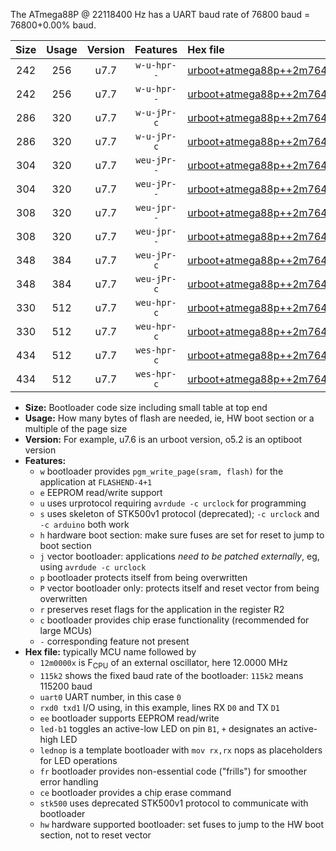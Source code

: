 The ATmega88P @ 22118400 Hz has a UART baud rate of 76800 baud = 76800+0.00% baud.

|Size|Usage|Version|Features|Hex file|
|:-:|:-:|:-:|:-:|:--|
|242|256|u7.7|`w-u-hpr--`|[urboot+atmega88p++2m7648x++++9k6_uart0_rxd0_txd1_led+b5_fr_hw.hex](https://raw.githubusercontent.com/stefanrueger/urboot.hex/main/mcus/atmega88p/external_oscillator/fcpu++2m7648_Hz/br++++9k6_bps/urboot+atmega88p++2m7648x++++9k6_uart0_rxd0_txd1_led+b5_fr_hw.hex)|
|242|256|u7.7|`w-u-hpr--`|[urboot+atmega88p++2m7648x++++9k6_uart0_rxd0_txd1_lednop_fr_hw.hex](https://raw.githubusercontent.com/stefanrueger/urboot.hex/main/mcus/atmega88p/external_oscillator/fcpu++2m7648_Hz/br++++9k6_bps/urboot+atmega88p++2m7648x++++9k6_uart0_rxd0_txd1_lednop_fr_hw.hex)|
|286|320|u7.7|`w-u-jPr-c`|[urboot+atmega88p++2m7648x++++9k6_uart0_rxd0_txd1_led+b5_fr_ce.hex](https://raw.githubusercontent.com/stefanrueger/urboot.hex/main/mcus/atmega88p/external_oscillator/fcpu++2m7648_Hz/br++++9k6_bps/urboot+atmega88p++2m7648x++++9k6_uart0_rxd0_txd1_led+b5_fr_ce.hex)|
|286|320|u7.7|`w-u-jPr-c`|[urboot+atmega88p++2m7648x++++9k6_uart0_rxd0_txd1_lednop_fr_ce.hex](https://raw.githubusercontent.com/stefanrueger/urboot.hex/main/mcus/atmega88p/external_oscillator/fcpu++2m7648_Hz/br++++9k6_bps/urboot+atmega88p++2m7648x++++9k6_uart0_rxd0_txd1_lednop_fr_ce.hex)|
|304|320|u7.7|`weu-jPr--`|[urboot+atmega88p++2m7648x++++9k6_uart0_rxd0_txd1_ee_led+b5.hex](https://raw.githubusercontent.com/stefanrueger/urboot.hex/main/mcus/atmega88p/external_oscillator/fcpu++2m7648_Hz/br++++9k6_bps/urboot+atmega88p++2m7648x++++9k6_uart0_rxd0_txd1_ee_led+b5.hex)|
|304|320|u7.7|`weu-jPr--`|[urboot+atmega88p++2m7648x++++9k6_uart0_rxd0_txd1_ee_lednop.hex](https://raw.githubusercontent.com/stefanrueger/urboot.hex/main/mcus/atmega88p/external_oscillator/fcpu++2m7648_Hz/br++++9k6_bps/urboot+atmega88p++2m7648x++++9k6_uart0_rxd0_txd1_ee_lednop.hex)|
|308|320|u7.7|`weu-jpr--`|[urboot+atmega88p++2m7648x++++9k6_uart0_rxd0_txd1_ee_led+b5_fr.hex](https://raw.githubusercontent.com/stefanrueger/urboot.hex/main/mcus/atmega88p/external_oscillator/fcpu++2m7648_Hz/br++++9k6_bps/urboot+atmega88p++2m7648x++++9k6_uart0_rxd0_txd1_ee_led+b5_fr.hex)|
|308|320|u7.7|`weu-jpr--`|[urboot+atmega88p++2m7648x++++9k6_uart0_rxd0_txd1_ee_lednop_fr.hex](https://raw.githubusercontent.com/stefanrueger/urboot.hex/main/mcus/atmega88p/external_oscillator/fcpu++2m7648_Hz/br++++9k6_bps/urboot+atmega88p++2m7648x++++9k6_uart0_rxd0_txd1_ee_lednop_fr.hex)|
|348|384|u7.7|`weu-jPr-c`|[urboot+atmega88p++2m7648x++++9k6_uart0_rxd0_txd1_ee_led+b5_fr_ce.hex](https://raw.githubusercontent.com/stefanrueger/urboot.hex/main/mcus/atmega88p/external_oscillator/fcpu++2m7648_Hz/br++++9k6_bps/urboot+atmega88p++2m7648x++++9k6_uart0_rxd0_txd1_ee_led+b5_fr_ce.hex)|
|348|384|u7.7|`weu-jPr-c`|[urboot+atmega88p++2m7648x++++9k6_uart0_rxd0_txd1_ee_lednop_fr_ce.hex](https://raw.githubusercontent.com/stefanrueger/urboot.hex/main/mcus/atmega88p/external_oscillator/fcpu++2m7648_Hz/br++++9k6_bps/urboot+atmega88p++2m7648x++++9k6_uart0_rxd0_txd1_ee_lednop_fr_ce.hex)|
|330|512|u7.7|`weu-hpr-c`|[urboot+atmega88p++2m7648x++++9k6_uart0_rxd0_txd1_ee_led+b5_fr_ce_hw.hex](https://raw.githubusercontent.com/stefanrueger/urboot.hex/main/mcus/atmega88p/external_oscillator/fcpu++2m7648_Hz/br++++9k6_bps/urboot+atmega88p++2m7648x++++9k6_uart0_rxd0_txd1_ee_led+b5_fr_ce_hw.hex)|
|330|512|u7.7|`weu-hpr-c`|[urboot+atmega88p++2m7648x++++9k6_uart0_rxd0_txd1_ee_lednop_fr_ce_hw.hex](https://raw.githubusercontent.com/stefanrueger/urboot.hex/main/mcus/atmega88p/external_oscillator/fcpu++2m7648_Hz/br++++9k6_bps/urboot+atmega88p++2m7648x++++9k6_uart0_rxd0_txd1_ee_lednop_fr_ce_hw.hex)|
|434|512|u7.7|`wes-hpr-c`|[urboot+atmega88p++2m7648x++++9k6_uart0_rxd0_txd1_ee_led+b5_fr_ce_stk500_hw.hex](https://raw.githubusercontent.com/stefanrueger/urboot.hex/main/mcus/atmega88p/external_oscillator/fcpu++2m7648_Hz/br++++9k6_bps/urboot+atmega88p++2m7648x++++9k6_uart0_rxd0_txd1_ee_led+b5_fr_ce_stk500_hw.hex)|
|434|512|u7.7|`wes-hpr-c`|[urboot+atmega88p++2m7648x++++9k6_uart0_rxd0_txd1_ee_lednop_fr_ce_stk500_hw.hex](https://raw.githubusercontent.com/stefanrueger/urboot.hex/main/mcus/atmega88p/external_oscillator/fcpu++2m7648_Hz/br++++9k6_bps/urboot+atmega88p++2m7648x++++9k6_uart0_rxd0_txd1_ee_lednop_fr_ce_stk500_hw.hex)|

- **Size:** Bootloader code size including small table at top end
- **Usage:** How many bytes of flash are needed, ie, HW boot section or a multiple of the page size
- **Version:** For example, u7.6 is an urboot version, o5.2 is an optiboot version
- **Features:**
  + `w` bootloader provides `pgm_write_page(sram, flash)` for the application at `FLASHEND-4+1`
  + `e` EEPROM read/write support
  + `u` uses urprotocol requiring `avrdude -c urclock` for programming
  + `s` uses skeleton of STK500v1 protocol (deprecated); `-c urclock` and `-c arduino` both work
  + `h` hardware boot section: make sure fuses are set for reset to jump to boot section
  + `j` vector bootloader: applications *need to be patched externally*, eg, using `avrdude -c urclock`
  + `p` bootloader protects itself from being overwritten
  + `P` vector bootloader only: protects itself and reset vector from being overwritten
  + `r` preserves reset flags for the application in the register R2
  + `c` bootloader provides chip erase functionality (recommended for large MCUs)
  + `-` corresponding feature not present
- **Hex file:** typically MCU name followed by
  + `12m0000x` is F<sub>CPU</sub> of an external oscillator, here 12.0000 MHz
  + `115k2` shows the fixed baud rate of the bootloader: `115k2` means 115200 baud
  + `uart0` UART number, in this case `0`
  + `rxd0 txd1` I/O using, in this example, lines RX `D0` and TX `D1`
  + `ee` bootloader supports EEPROM read/write
  + `led-b1` toggles an active-low LED on pin `B1`, `+` designates an active-high LED
  + `lednop` is a template bootloader with `mov rx,rx` nops as placeholders for LED operations
  + `fr` bootloader provides non-essential code ("frills") for smoother error handling
  + `ce` bootloader provides a chip erase command
  + `stk500` uses deprecated STK500v1 protocol to communicate with bootloader
  + `hw` hardware supported bootloader: set fuses to jump to the HW boot section, not to reset vector

